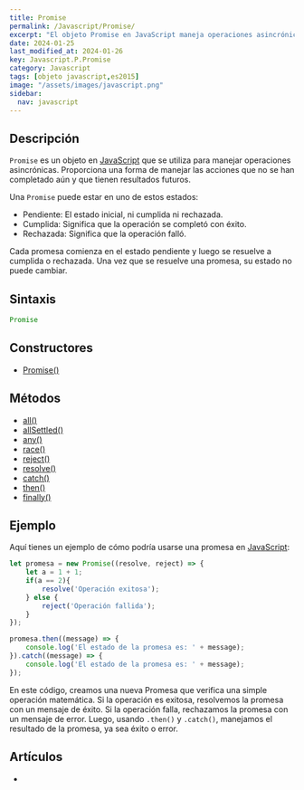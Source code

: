 ```yaml
---
title: Promise
permalink: /Javascript/Promise/
excerpt: "El objeto Promise en JavaScript maneja operaciones asincrónicas y ofrece estados de cumplida y rechazada. Ejemplo de uso y métodos disponibles."
date: 2024-01-25
last_modified_at: 2024-01-26
key: Javascript.P.Promise
category: Javascript
tags: [objeto javascript,es2015]
image: "/assets/images/javascript.png"
sidebar:
  nav: javascript
---
```


## Descripción


`Promise` es un objeto en [JavaScript](https://www.manualweb.net/javascript/) que se utiliza para manejar operaciones asincrónicas. Proporciona una forma de manejar las acciones que no se han completado aún y que tienen resultados futuros.


Una `Promise` puede estar en uno de estos estados:

- Pendiente: El estado inicial, ni cumplida ni rechazada.
- Cumplida: Significa que la operación se completó con éxito.
- Rechazada: Significa que la operación falló.

Cada promesa comienza en el estado pendiente y luego se resuelve a cumplida o rechazada. Una vez que se resuelve una promesa, su estado no puede cambiar.


## Sintaxis


```javascript
Promise
```


## Constructores

- [Promise()](https://www.w3api.com/Javascript/Promise/Promise/)

## Métodos

- [all()](https://www.w3api.com/Javascript/Promise/all)
- [allSettled()](https://www.w3api.com/Javascript/Promise/allSettled)
- [any()](https://www.w3api.com/Javascript/Promise/any)
- [race()](https://www.w3api.com/Javascript/Promise/race)
- [reject()](https://www.w3api.com/Javascript/Promise/reject)
- [resolve()](https://www.w3api.com/Javascript/Promise/resolve)
- [catch()](https://www.w3api.com/Javascript/Promise/catch)
- [then()](https://www.w3api.com/Javascript/Promise/then)
- [finally()](https://www.w3api.com/Javascript/Promise/finally)

## Ejemplo


Aquí tienes un ejemplo de cómo podría usarse una promesa en [JavaScript](https://www.manualweb.net/javascript/):


```javascript
let promesa = new Promise((resolve, reject) => {
    let a = 1 + 1;
    if(a == 2){
        resolve('Operación exitosa');
    } else {
        reject('Operación fallida');
    }
});

promesa.then((message) => {
    console.log('El estado de la promesa es: ' + message);
}).catch((message) => {
    console.log('El estado de la promesa es: ' + message);
});
```


En este código, creamos una nueva Promesa que verifica una simple operación matemática. Si la operación es exitosa, resolvemos la promesa con un mensaje de éxito. Si la operación falla, rechazamos la promesa con un mensaje de error. Luego, usando `.then()` y `.catch()`, manejamos el resultado de la promesa, ya sea éxito o error.


## Artículos

- 
